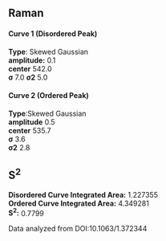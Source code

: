 ## Raman

#### Curve 1 (Disordered Peak)
**Type**: Skewed Gaussian\
**amplitude:** 0.1\
**center** 542.0\
**σ** 7.0
**σ2** 5.0


#### Curve 2 (Ordered Peak)
**Type**:Skewed Gaussian\
**amplitude** 0.5\
**center** 535.7\
**σ** 3.6\
**σ2** 2.8


## S<sup>2</sup>
**Disordered Curve Integrated Area:** 1.227355\
**Ordered Curve Integrated Area:** 4.349281\
**S<sup>2</sup>:** 0.7799













Data analyzed from DOI:10.1063/1.372344
